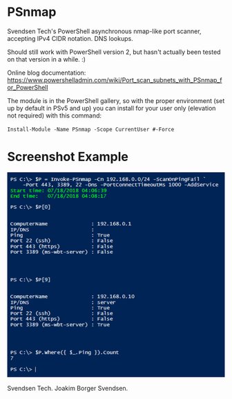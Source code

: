 # PSnmap
Svendsen Tech's PowerShell asynchronous nmap-like port scanner, accepting IPv4 CIDR notation. DNS lookups.

Should still work with PowerShell version 2, but hasn't actually been tested on that version in a while. :)

Online blog documentation: https://www.powershelladmin.com/wiki/Port_scan_subnets_with_PSnmap_for_PowerShell

The module is in the PowerShell gallery, so with the proper environment (set up by default in PSv5 and up) you can install for your user only (elevation not required) with this command:

`Install-Module -Name PSnmap -Scope CurrentUser #-Force`

# Screenshot Example

![alt tag](/img/psnmap-example-with-service-attached.png)

Svendsen Tech. Joakim Borger Svendsen.

